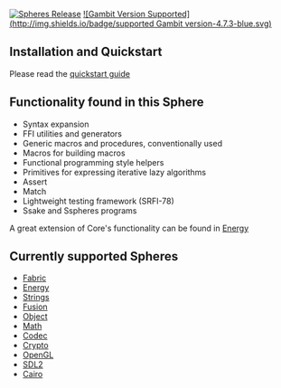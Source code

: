 [![Spheres Release](http://img.shields.io/github/release/alvatar/sphere-core.svg)](http://schemespheres.org)
[![Gambit Version Supported](http://img.shields.io/badge/supported Gambit version-4.7.3-blue.svg)](http://schemespheres.org)


## Installation and Quickstart
Please read the [quickstart guide](http://www.schemespheres.org/guides/en/quickstart)

## Functionality found in this Sphere

* Syntax expansion
* FFI utilities and generators
* Generic macros and procedures, conventionally used
* Macros for building macros
* Functional programming style helpers
* Primitives for expressing iterative lazy algorithms
* Assert
* Match
* Lightweight testing framework (SRFI-78)
* Ssake and Sspheres programs

A great extension of Core's functionality can be found in [Energy](https://github.com/alvatar/sphere-energy)

## Currently supported Spheres

* [Fabric](https://github.com/alvatar/sphere-fabric)
* [Energy](https://github.com/alvatar/sphere-energy)
* [Strings](https://github.com/alvatar/sphere-strings)
* [Fusion](https://github.com/alvatar/sphere-fusion)
* [Object](https://github.com/alvatar/sphere-object)
* [Math](https://github.com/alvatar/sphere-math)
* [Codec](https://github.com/alvatar/sphere-codec)
* [Crypto](https://github.com/alvatar/sphere-crypto)
* [OpenGL](https://github.com/alvatar/sphere-opengl)
* [SDL2](https://github.com/alvatar/sphere-sdl2)
* [Cairo](https://github.com/alvatar/sphere-cairo)


